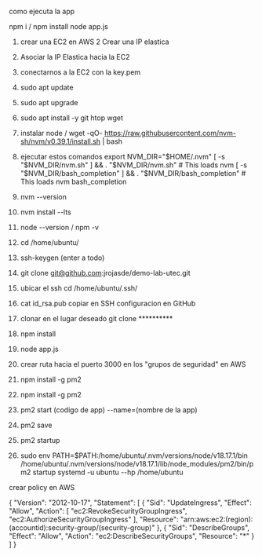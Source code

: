 como ejecuta la app

npm i / npm install
node app.js

1. crear una EC2 en AWS 
2 Crear una IP elastica
3. Asociar la IP Elastica hacia la EC2
4. conectarnos a la EC2 con la key.pem
5. sudo apt update
6. sudo apt upgrade
7. sudo apt install -y git htop wget
8. instalar node / wget -qO- https://raw.githubusercontent.com/nvm-sh/nvm/v0.39.1/install.sh | bash

8. ejecutar estos comandos
export NVM_DIR="$HOME/.nvm"
[ -s "$NVM_DIR/nvm.sh" ] && \. "$NVM_DIR/nvm.sh"  # This loads nvm
[ -s "$NVM_DIR/bash_completion" ] && \. "$NVM_DIR/bash_completion"  # This loads nvm bash_completion

9. nvm --version
10.  nvm install --lts
11. node --version / npm -v
12. cd /home/ubuntu/
13. ssh-keygen  (enter a todo)
13. git clone git@github.com:jrojasde/demo-lab-utec.git
14. ubicar el ssh cd /home/ubuntu/.ssh/
15. cat id_rsa.pub  copiar en SSH configuracion en GitHub
16. clonar en el lugar deseado 
git clone **********
17. npm install
18. node app.js
19. crear ruta hacia el puerto 3000 en los "grupos de seguridad" en AWS
20. npm install -g pm2
21. npm install -g pm2
22. pm2 start (codigo de app) --name=(nombre de la app)
23. pm2 save
24. pm2 startup
25. sudo env PATH=$PATH:/home/ubuntu/.nvm/versions/node/v18.17.1/bin /home/ubuntu/.nvm/versions/node/v18.17.1/lib/node_modules/pm2/bin/pm2 startup systemd -u ubuntu --hp /home/ubuntu



crear policy en AWS

{
    "Version": "2012-10-17",
    "Statement": [
        {
            "Sid": "UpdateIngress",
            "Effect": "Allow",
            "Action": [
                "ec2:RevokeSecurityGroupIngress",
                "ec2:AuthorizeSecurityGroupIngress"
            ],
            "Resource": "arn:aws:ec2:(region):(accountid):security-group/(security-group)"
        },
        {
            "Sid": "DescribeGroups",
            "Effect": "Allow",
            "Action": "ec2:DescribeSecurityGroups",
            "Resource": "*"
        }
    ]
}